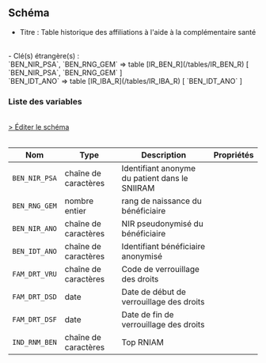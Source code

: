 ## Schéma

- Titre : Table historique des affiliations à l'aide à la complémentaire santé
<br />
- Clé(s) étrangère(s) : <br />
`BEN_NIR_PSA`, `BEN_RNG_GEM` => table [IR_BEN_R](/tables/IR_BEN_R) [ `BEN_NIR_PSA`, `BEN_RNG_GEM` ]<br />
`BEN_IDT_ANO` => table [IR_IBA_R](/tables/IR_IBA_R) [ `BEN_IDT_ANO` ]<br />

### Liste des variables
<br />
<div>
    <a href="https://gitlab.com/healthdatahub/schema-snds/edit/master/schemas/DCIR_DCIRS/IR_ACS_R.json"  
    arget="_blank" rel="noopener noreferrer">> Éditer le schéma</a>
    <OutboundLink />
</div>
<br />

Nom|Type|Description|Propriétés
-|-|-|-
`BEN_NIR_PSA`|chaîne de caractères|Identifiant anonyme du patient dans le SNIIRAM||
`BEN_RNG_GEM`|nombre entier|rang de naissance du bénéficiaire||
`BEN_NIR_ANO`|chaîne de caractères|NIR pseudonymisé du bénéficiaire||
`BEN_IDT_ANO`|chaîne de caractères|Identifiant bénéficiaire anonymisé||
`FAM_DRT_VRU`|chaîne de caractères|Code de verrouillage des droits||
`FAM_DRT_DSD`|date|Date de début de verrouillage des droits||
`FAM_DRT_DSF`|date|Date de fin de verrouillage des droits||
`IND_RNM_BEN`|chaîne de caractères|Top RNIAM||

